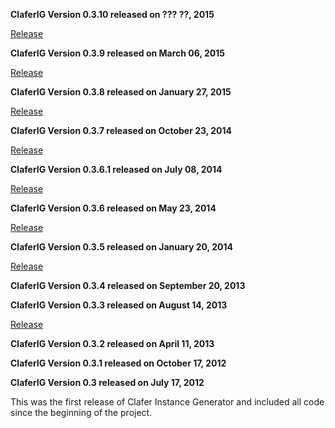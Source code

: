 **ClaferIG Version 0.3.10 released on ??? ??, 2015**

[Release](https://github.com/gsdlab/claferIG/pull/??)

**ClaferIG Version 0.3.9 released on March 06, 2015**

[Release](https://github.com/gsdlab/claferIG/pull/24)

**ClaferIG Version 0.3.8 released on January 27, 2015**

[Release](https://github.com/gsdlab/claferIG/pull/23)

**ClaferIG Version 0.3.7 released on October 23, 2014**

[Release](https://github.com/gsdlab/claferIG/pull/22)

**ClaferIG Version 0.3.6.1 released on July 08, 2014**

[Release](https://github.com/gsdlab/claferIG/pull/20)

**ClaferIG Version 0.3.6 released on May 23, 2014**

[Release](https://github.com/gsdlab/claferIG/pull/19)

**ClaferIG Version 0.3.5 released on January 20, 2014**

[Release](https://github.com/gsdlab/claferIG/pull/17)

**ClaferIG Version 0.3.4 released on September 20, 2013**

**ClaferIG Version 0.3.3 released on August 14, 2013**

[Release](https://github.com/gsdlab/claferIG/pull/12)

**ClaferIG Version 0.3.2 released on April 11, 2013**

**ClaferIG Version 0.3.1 released on October 17, 2012**

**ClaferIG Version 0.3 released on July 17, 2012**

This was the first release of Clafer Instance Generator and included all code since the beginning of the project.
